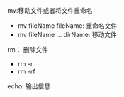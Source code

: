 mv:移动文件或者将文件重命名
- mv fileName fileName: 重命名文件
- mv fileName ... dirName: 移动文件

rm： 删除文件
- rm -r
- rm -rf

echo: 输出信息
